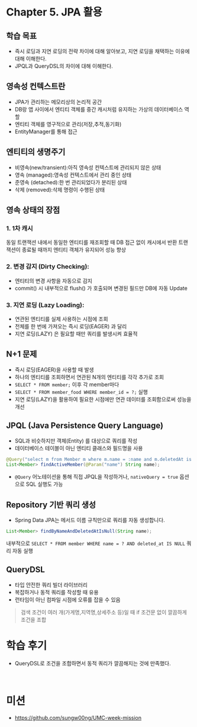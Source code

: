 # Chapter 5. JPA 활용
## 학습 목표
- 즉시 로딩과 지연 로딩의 전략 차이에 대해 알아보고, 지연 로딩을 채택하는 이유에 대해 이해한다.
- JPQL과 QueryDSL의 차이에 대해 이해한다.

## 영속성 컨텍스트란
- JPA가 관리하는 메모리상의 논리적 공간
- DB랑 앱 사이에서 엔티티 객체를 중간 캐시처럼 유지하는 가상의 데이터베이스 역할
- 엔티티 객체를 영구적으로 관리(저장,추적,동기화)
- EntityManager를 통해 접근

## 엔티티의 생명주기
- 비영속(new/transient):아직 영속성 컨텍스트에 관리되지 않은 상태
- 영속 (managed):영속성 컨텍스트에서 관리 중인 상태
- 준영속 (detached):한 번 관리되었다가 분리된 상태
- 삭제 (removed):삭제 명령이 수행된 상태

## 영속 상태의 장점
### 1. 1차 캐시
동일 트랜잭션 내에서 동일한 엔티티를 재조회할 때 DB 접근 없이 캐시에서 반환
트랜잭션이 종료될 때까지 엔티티 객체가 유지되어 성능 향상

### 2. 변경 감지 (Dirty Checking):
- 엔티티의 변경 사항을 자동으로 감지
- commit() 시 내부적으로 flush() 가 호출되며 변경된 필드만 DB에 자동 Update

### 3. 지연 로딩 (Lazy Loading):
- 연관된 엔티티를 실제 사용하는 시점에 조회
- 전체를 한 번에 가져오는 즉시 로딩(EAGER) 과 달리
- 지연 로딩(LAZY) 은 필요할 때만 쿼리를 발생시켜 효율적

## N+1 문제
- 즉시 로딩(EAGER)을 사용할 때 발생
- 하나의 엔티티를 조회하면서 연관된 N개의 엔티티를 각각 추가로 조회
- `SELECT * FROM member;` 이후 각 member마다
- `SELECT * FROM member_food WHERE member_id = ?;` 실행
- 지연 로딩(LAZY)을 활용하여 필요한 시점에만 연관 데이터를 조회함으로써 성능을 개선

## JPQL (Java Persistence Query Language)
- SQL과 비슷하지만 객체(Entity) 를 대상으로 쿼리를 작성
- 데이터베이스 테이블이 아닌 엔티티 클래스와 필드명을 사용

```java
@Query("select m from Member m where m.name = :name and m.deletedAt is null")
List<Member> findActiveMember(@Param("name") String name);
```
- `@Query` 어노테이션을 통해 직접 JPQL을 작성하거나, `nativeQuery = true` 옵션으로 SQL 실행도 가능

## Repository 기반 쿼리 생성
- Spring Data JPA는 메서드 이름 규칙만으로 쿼리를 자동 생성합니다.
```java
List<Member> findByNameAndDeletedAtIsNull(String name);
```
내부적으로 `SELECT * FROM member WHERE name = ? AND deleted_at IS NULL` 쿼리 자동 실행

## QueryDSL
- 타입 안전한 쿼리 빌더 라이브러리
- 복잡하거나 동적 쿼리를 작성할 때 유용
- 런타임이 아닌 컴파일 시점에 오류를 잡을 수 있음
> 검색 조건이 여러 개(가게명,지역명,상세주소 등)일 때
> if 조건문 없이 깔끔하게 조건을 조합


# 학습 후기
- QueryDSL로 조건을 조합하면서 동적 쿼리가 깔끔해지는 것에 만족했다.

<br>

# 미션
- https://github.com/sungw00ng/UMC-week-mission

